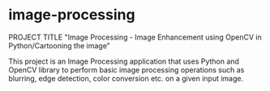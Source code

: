 ﻿# image-processing
PROJECT TITLE 
"Image Processing - Image Enhancement using OpenCV in Python/Cartooning the image"

This project is an Image Processing application that uses Python and OpenCV library to perform basic image processing operations such as blurring, edge detection, color conversion etc. on a given input image.
